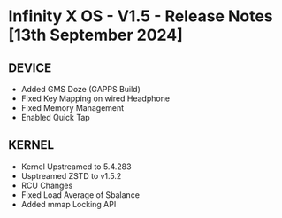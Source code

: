 # Infinity X OS - V1.5 - Release Notes [13th September 2024]

## DEVICE

- Added GMS Doze (GAPPS Build)
- Fixed Key Mapping on wired Headphone
- Fixed Memory Management
- Enabled Quick Tap

## KERNEL

- Kernel Upstreamed to 5.4.283
- Usptreamed ZSTD to v1.5.2
- RCU Changes
- Fixed Load Average of Sbalance
- Added mmap Locking API
